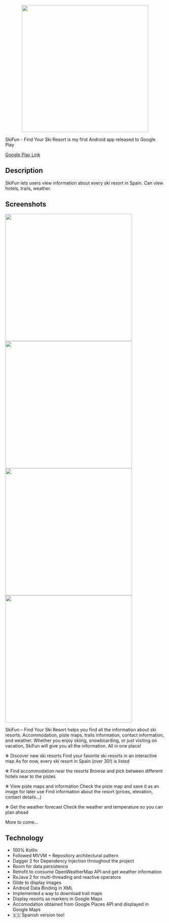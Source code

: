 <p align="center"><img src="https://lh3.googleusercontent.com/e9eVx7Y3yzyZA8UP0ta8Vvwyw01oWdsb1vpWDUDNv_DGJYGYIDBkXRe1266j44uTTC4=s180-rw" width="400" style="max-width:100%;"></p>
SkiFun - Find Your Ski Resort is my first Android app released to Google Play

[Google Play Link](https://play.google.com/store/apps/details?id=com.davlop.skiapp)

## Description
SkiFun lets users view information about every ski resort in Spain. Can view hotels, trails, weather.

## Screenshots
<img src="https://lh3.googleusercontent.com/YxU5QjZ65F-vZzMl88LWcrYxNvqu6mQhk4kx7TApcKQmC88Fs-I3ZklWEqNAQU70TjA=w1920-h880-rw" height="400" style="max-width:100%;"> <img src="https://lh3.googleusercontent.com/XvYJzX9NnFtaKohwxlsai8UdKKITB17M32ogc76RfDf7YWtoOwZWizAJmd9yhS15RQ=w1920-h880-rw" height="400" style="max-width:100%;"> <img src="https://lh3.googleusercontent.com/BBBJYo4O2am4rCekOCnzaTORVwz3xhXGyJReinx20C2s_fyH8VjQiv5zppO-3AumLQ=w1920-h880-rw" height="400" style="max-width:100%;"> <img src="https://lh3.googleusercontent.com/Ra-akGyACkTPgkCUaQ_W84EWM7XUQ884Agyjfi3AoxjHMrFpOTG_62TG0G3LwfwRPvs=w1920-h880-rw" height="400" style="max-width:100%;">

SkiFun – Find Your Ski Resort helps you find all the information about ski resorts. Accommodation, piste maps, trails information, contact information, and weather. Whether you enjoy skiing, snowboarding, or just visiting on vacation, SkiFun will give you all the information. All in one place!

❄ Discover new ski resorts
Find your favorite ski resorts in an interactive map
As for now, every ski resort in Spain (over 30!) is listed

❄ Find accommodation near the resorts
Browse and pick between different hotels near to the pistes

❄ View piste maps and information
Check the piste map and save it as an image for later use
Find information about the resort (prices, elevation, contact details...)

❄ Get the weather forecast
Check the weather and temperature so you can plan ahead	

More to come...

## Technology
- 100% Kotlin
- Followed MVVM + Repository architectural pattern
- Dagger 2 for Dependency Injection throughout the project
- Room for data persistence
- Retrofit to consume OpenWeatherMap API and get weather information
- RxJava 2 for multi-threading and reactive operators
- Glide to display images
- Android Data Binding in XML
- Implemented a way to download trail maps
- Display resorts as markers in Google Maps
- Accomodation obtained from Google Places API and displayed in Google Maps
- 🇪🇸 Spanish version too!
